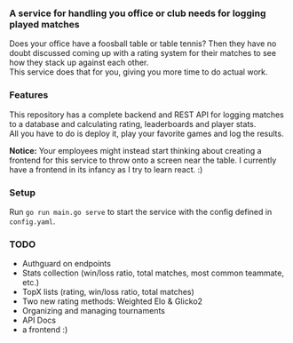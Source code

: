 ### A service for handling you office or club needs for logging played matches
Does your office have a foosball table or table tennis?
Then they have no doubt discussed coming up with a rating system for their matches to see how they stack up against each other. \
This service does that for you, giving you more time to do actual work. 

### Features
This repository has a complete backend and REST API for logging matches to a database and calculating rating, leaderboards and player stats. \
All you have to do is deploy it, play your favorite games and log the results. 

**Notice:** Your employees might instead start thinking about creating a frontend for this service to throw onto a screen near the table.
I currently have a frontend in its infancy as I try to learn react. :)

### Setup
Run <code>go run main.go serve</code> to start the service with the config defined in <code>config.yaml</code>.

### TODO
- Authguard on endpoints
- Stats collection (win/loss ratio, total matches, most common teammate, etc.)
- TopX lists (rating, win/loss ratio, total matches)
- Two new rating methods: Weighted Elo & Glicko2 
- Organizing and managing tournaments  
- API Docs
- a frontend :)
